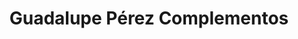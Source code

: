 ---
title: "Guadalupe Pérez Complementos"
url: /motril/guadalupe-perez-complementos/
shop: regalo
---